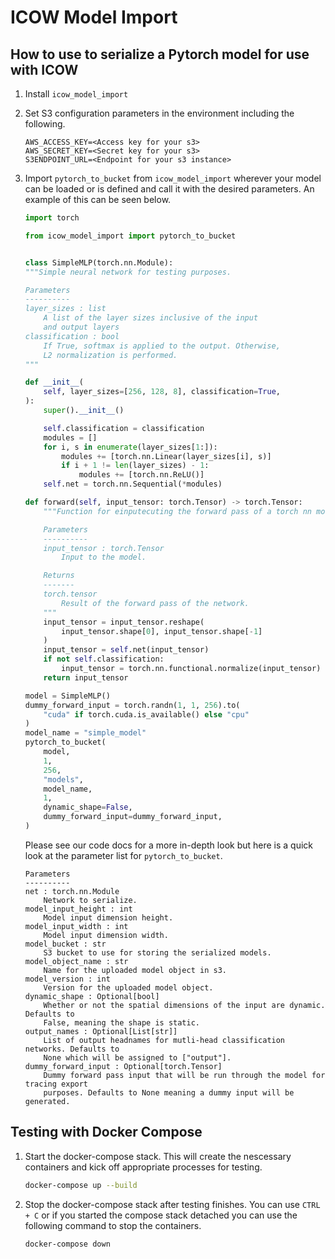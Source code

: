 # ICOW Model Import


## How to use to serialize a Pytorch model for use with ICOW

1. Install `icow_model_import`

2. Set S3 configuration parameters in the environment including the following.

    ```
    AWS_ACCESS_KEY=<Access key for your s3>
    AWS_SECRET_KEY=<Secret key for your s3>
    S3ENDPOINT_URL=<Endpoint for your s3 instance>
    ```

3. Import `pytorch_to_bucket` from `icow_model_import` wherever your model can be loaded or is defined and call it with the desired parameters. An example of this can be seen below.

    ```python
    import torch

    from icow_model_import import pytorch_to_bucket


    class SimpleMLP(torch.nn.Module):
    """Simple neural network for testing purposes.

    Parameters
    ----------
    layer_sizes : list
        A list of the layer sizes inclusive of the input
        and output layers
    classification : bool
        If True, softmax is applied to the output. Otherwise,
        L2 normalization is performed.
    """

    def __init__(
        self, layer_sizes=[256, 128, 8], classification=True,
    ):
        super().__init__()

        self.classification = classification
        modules = []
        for i, s in enumerate(layer_sizes[1:]):
            modules += [torch.nn.Linear(layer_sizes[i], s)]
            if i + 1 != len(layer_sizes) - 1:
                modules += [torch.nn.ReLU()]
        self.net = torch.nn.Sequential(*modules)

    def forward(self, input_tensor: torch.Tensor) -> torch.Tensor:
        """Function for einputecuting the forward pass of a torch nn model.

        Parameters
        ----------
        input_tensor : torch.Tensor
            Input to the model.

        Returns
        -------
        torch.tensor
            Result of the forward pass of the network.
        """
        input_tensor = input_tensor.reshape(
            input_tensor.shape[0], input_tensor.shape[-1]
        )
        input_tensor = self.net(input_tensor)
        if not self.classification:
            input_tensor = torch.nn.functional.normalize(input_tensor)
        return input_tensor
    
    model = SimpleMLP()
    dummy_forward_input = torch.randn(1, 1, 256).to(
        "cuda" if torch.cuda.is_available() else "cpu"
    )
    model_name = "simple_model"
    pytorch_to_bucket(
        model,
        1,
        256,
        "models",
        model_name,
        1,
        dynamic_shape=False,
        dummy_forward_input=dummy_forward_input,
    )
    ```

    Please see our code docs for a more in-depth look but here is a quick look at the parameter list for `pytorch_to_bucket`.

    ```
    Parameters
    ----------
    net : torch.nn.Module
        Network to serialize.
    model_input_height : int
        Model input dimension height.
    model_input_width : int
        Model input dimension width.
    model_bucket : str
        S3 bucket to use for storing the serialized models.
    model_object_name : str
        Name for the uploaded model object in s3.
    model_version : int
        Version for the uploaded model object.
    dynamic_shape : Optional[bool]
        Whether or not the spatial dimensions of the input are dynamic. Defaults to
        False, meaning the shape is static.
    output_names : Optional[List[str]]
        List of output headnames for mutli-head classification networks. Defaults to
        None which will be assigned to ["output"].
    dummy_forward_input : Optional[torch.Tensor]
        Dummy forward pass input that will be run through the model for tracing export
        purposes. Defaults to None meaning a dummy input will be generated.
    ```


## Testing with Docker Compose

1. Start the docker-compose stack. This will create the nescessary containers and kick off appropriate processes for testing.

    ```bash
    docker-compose up --build
    ```

2. Stop the docker-compose stack after testing finishes. You can use `CTRL + C` or if you started the compose stack detached you can use the following command to stop the containers.

    ```bash
    docker-compose down
    ```